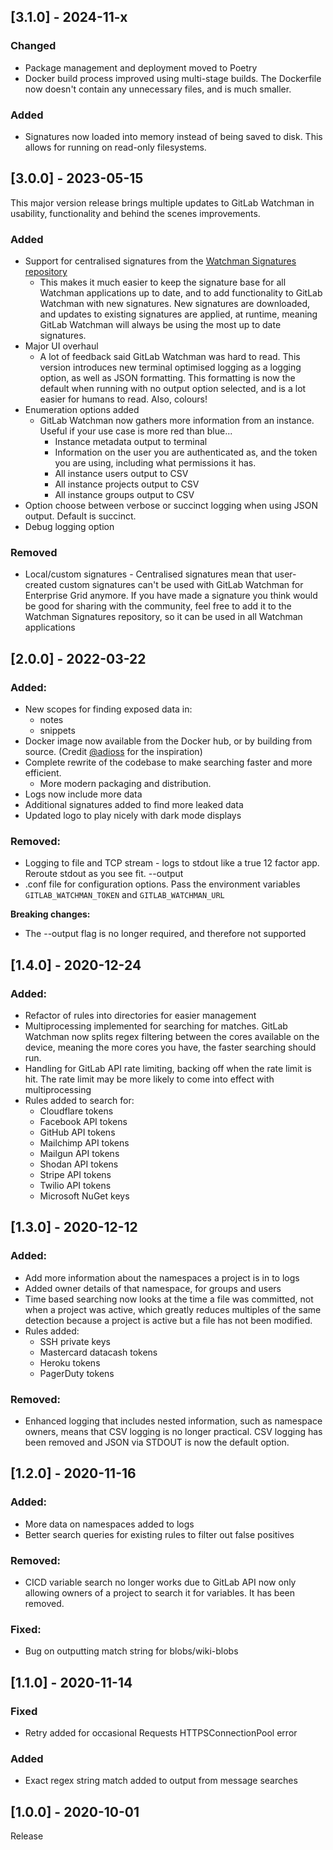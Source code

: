 ## [3.1.0] - 2024-11-x
### Changed
- Package management and deployment moved to Poetry
- Docker build process improved using multi-stage builds. The Dockerfile now doesn't contain any unnecessary files, and is much smaller.

### Added
- Signatures now loaded into memory instead of being saved to disk. This allows for running on read-only filesystems.

## [3.0.0] - 2023-05-15
This major version release brings multiple updates to GitLab Watchman in usability, functionality and behind the scenes improvements.
### Added
- Support for centralised signatures from the [Watchman Signatures repository](https://github.com/PaperMtn/watchman-signatures)
  - This makes it much easier to keep the signature base for all Watchman applications up to date, and to add functionality to GitLab Watchman with new signatures. New signatures are downloaded, and updates to existing signatures are applied, at runtime, meaning GitLab Watchman will always be using the most up to date signatures.
- Major UI overhaul
  - A lot of feedback said GitLab Watchman was hard to read. This version introduces new terminal optimised logging as a logging option, as well as JSON formatting. This formatting is now the default when running with no output option selected, and is a lot easier for humans to read. Also, colours!
- Enumeration options added
  - GitLab Watchman now gathers more information from an instance. Useful if your use case is more red than blue...
    - Instance metadata output to terminal 
    - Information on the user you are authenticated as, and the token you are using, including what permissions it has.
    - All instance users output to CSV
    - All instance projects output to CSV
    - All instance groups output to CSV
- Option choose between verbose or succinct logging when using JSON output. Default is succinct.
- Debug logging option
### Removed
- Local/custom signatures - Centralised signatures mean that user-created custom signatures can't be used with GitLab Watchman for Enterprise Grid anymore. If you have made a signature you think would be good for sharing with the community, feel free to add it to the Watchman Signatures repository, so it can be used in all Watchman applications

## [2.0.0] - 2022-03-22
### Added:
- New scopes for finding exposed data in:
  - notes
  - snippets
- Docker image now available from the Docker hub, or by building from source. (Credit [@adioss](https://github.com/adioss) for the inspiration)
- Complete rewrite of the codebase to make searching faster and more efficient.
  - More modern packaging and distribution.
- Logs now include more data
- Additional signatures added to find more leaked data
- Updated logo to play nicely with dark mode displays

### Removed:

- Logging to file and TCP stream - logs to stdout like a true 12 factor app. Reroute stdout as you see fit. --output 
- .conf file for configuration options. Pass the environment variables `GITLAB_WATCHMAN_TOKEN` and `GITLAB_WATCHMAN_URL`

**Breaking changes:**
- The --output flag is no longer required, and therefore not supported


## [1.4.0] - 2020-12-24
### Added:
- Refactor of rules into directories for easier management
- Multiprocessing implemented for searching for matches. GitLab Watchman now splits regex filtering between the cores available on the device, meaning the more cores you have, the faster searching should run.
- Handling for GitLab API rate limiting, backing off when the rate limit is hit. The rate limit may be more likely to come into effect with multiprocessing
- Rules added to search for:
  - Cloudflare tokens
  - Facebook API tokens
  - GitHub API tokens
  - Mailchimp API tokens
  - Mailgun API tokens
  - Shodan API tokens
  - Stripe API tokens
  - Twilio API tokens
  - Microsoft NuGet keys


## [1.3.0] - 2020-12-12
### Added:
- Add more information about the namespaces a project is in to logs
- Added owner details of that namespace, for groups and users
- Time based searching now looks at the time a file was committed, not when a project was active, which greatly reduces multiples of the same detection because a project is active but a file has not been modified.
- Rules added:
    - SSH private keys
    - Mastercard datacash tokens
    - Heroku tokens
    - PagerDuty tokens

### Removed:
- Enhanced logging that includes nested information, such as namespace owners, means that CSV logging is no longer practical. CSV logging has been removed and JSON via STDOUT is now the default option.

## [1.2.0] - 2020-11-16
### Added:
- More data on namespaces added to logs
- Better search queries for existing rules to filter out false positives

### Removed:
- CICD variable search no longer works due to GitLab API now only allowing owners of a project to search it for variables. It has been removed.

### Fixed:
- Bug on outputting match string for blobs/wiki-blobs

## [1.1.0] - 2020-11-14
### Fixed
- Retry added for occasional Requests HTTPSConnectionPool error

### Added
- Exact regex string match added to output from message searches

## [1.0.0] - 2020-10-01
Release
